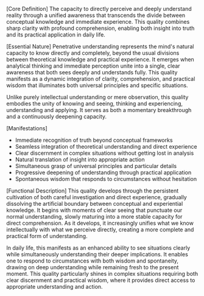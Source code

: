[Core Definition]
The capacity to directly perceive and deeply understand reality through a unified awareness that transcends the divide between conceptual knowledge and immediate experience. This quality combines sharp clarity with profound comprehension, enabling both insight into truth and its practical application in daily life.

[Essential Nature]
Penetrative understanding represents the mind's natural capacity to know directly and completely, beyond the usual divisions between theoretical knowledge and practical experience. It emerges when analytical thinking and immediate perception unite into a single, clear awareness that both sees deeply and understands fully. This quality manifests as a dynamic integration of clarity, comprehension, and practical wisdom that illuminates both universal principles and specific situations.

Unlike purely intellectual understanding or mere observation, this quality embodies the unity of knowing and seeing, thinking and experiencing, understanding and applying. It serves as both a momentary breakthrough and a continuously deepening capacity.

[Manifestations]
- Immediate recognition of truth beyond conceptual frameworks
- Seamless integration of theoretical understanding and direct experience
- Clear discernment in complex situations without getting lost in analysis
- Natural translation of insight into appropriate action
- Simultaneous grasp of universal principles and particular details
- Progressive deepening of understanding through practical application
- Spontaneous wisdom that responds to circumstances without hesitation

[Functional Description]
This quality develops through the persistent cultivation of both careful investigation and direct experience, gradually dissolving the artificial boundary between conceptual and experiential knowledge. It begins with moments of clear seeing that punctuate our normal understanding, slowly maturing into a more stable capacity for direct comprehension. As it develops, it increasingly unifies what we know intellectually with what we perceive directly, creating a more complete and practical form of understanding.

In daily life, this manifests as an enhanced ability to see situations clearly while simultaneously understanding their deeper implications. It enables one to respond to circumstances with both wisdom and spontaneity, drawing on deep understanding while remaining fresh to the present moment. This quality particularly shines in complex situations requiring both clear discernment and practical wisdom, where it provides direct access to appropriate understanding and action.
